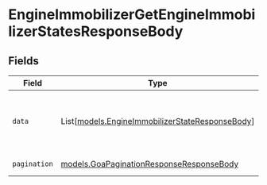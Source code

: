 # EngineImmobilizerGetEngineImmobilizerStatesResponseBody


## Fields

| Field                                                                                              | Type                                                                                               | Required                                                                                           | Description                                                                                        |
| -------------------------------------------------------------------------------------------------- | -------------------------------------------------------------------------------------------------- | -------------------------------------------------------------------------------------------------- | -------------------------------------------------------------------------------------------------- |
| `data`                                                                                             | List[[models.EngineImmobilizerStateResponseBody](../models/engineimmobilizerstateresponsebody.md)] | :heavy_check_mark:                                                                                 | A list of engine immobilizer states in ascending order of happenedAtTime.                          |
| `pagination`                                                                                       | [models.GoaPaginationResponseResponseBody](../models/goapaginationresponseresponsebody.md)         | :heavy_check_mark:                                                                                 | Pagination parameters.                                                                             |